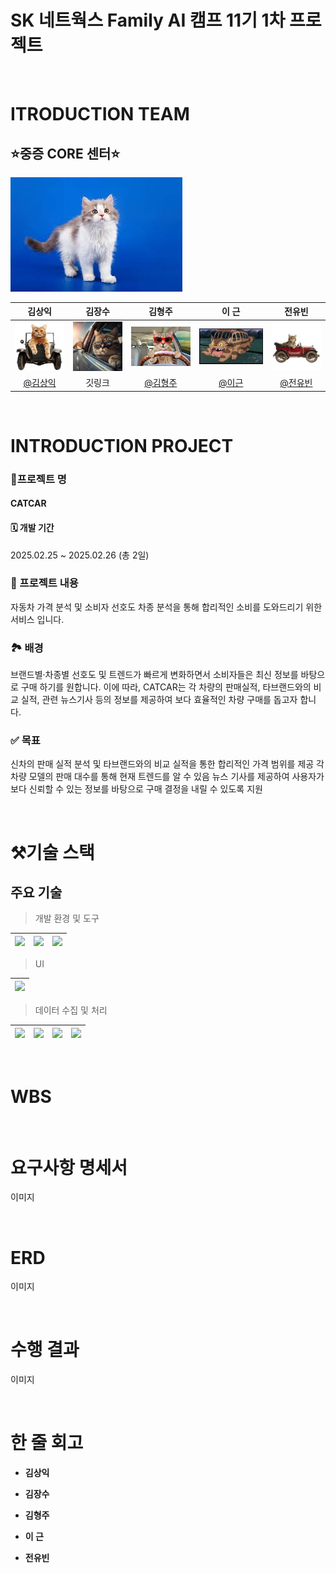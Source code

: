 # SK 네트웍스 Family AI 캠프 11기 1차 프로젝트
<br/>

# ITRODUCTION TEAM
## ⭐중증 CORE 센터⭐

![team_logo_img](./image/팀고양이.jpg)

|김상익|김장수|김형주|이  근|전유빈|
|:---:|:---:|:---:|:---:|:---:|
|![cat1](./image/자동차고양이1.jpg)|![cat2](./image/자동차고양이2.jpg)|![cat3](./image/자동차고양이3.jpg)|![cat4](./image/토토로고양이.jpg)|![cat5](./image/자동차고양이4.jpg)|
|[@김상익](https://github.com/GTU9)|깃링크|[@김형주](https://github.com/Kim-Hyeong-Ju)|[@이근](https://github.com/REROUN)|[@전유빈](https://github.com/yubnyx)|

<br/>

# INTRODUCTION PROJECT

### 🚗프로젝트 명
#### **CATCAR**

#### 🗓️ 개발 기간
2025.02.25 ~ 2025.02.26 (총 2일)


### 🐉 프로젝트 내용

자동차 가격 분석 및 소비자 선호도 차종 분석을 통해 합리적인 소비를 도와드리기 위한 서비스 입니다.


### 🏞️ 배경

브랜드별·차종별 선호도 및 트렌드가 빠르게 변화하면서 소비자들은 최신 정보를 바탕으로 구매 하기를 원합니다.
이에 따라, CATCAR는 각 차량의 판매실적, 타브랜드와의 비교 실적, 관련 뉴스기사 등의 정보를 제공하여 보다 효율적인 차량 구매를 돕고자 합니다.

### ✅ 목표

신차의 판매 실적 분석 및 타브랜드와의 비교 실적을 통한 합리적인 가격 범위를 제공
각 차량 모델의 판매 대수를 통해 현재 트렌드를 알 수 있음
뉴스 기사를 제공하여 사용자가 보다 신뢰할 수 있는 정보를 바탕으로 구매 결정을 내릴 수 있도록 지원

<br/>

# ⚒️기술 스택
## 주요 기술
> 개발 환경 및 도구

|<img src="https://img.shields.io/badge/notion-000000?style=for-the-badge&logo=notion&logoColor=white">|<img src="https://img.shields.io/badge/vscode-1A9FFF">|<img src="https://img.shields.io/badge/github-181717?style=for-the-badge&logo=github&logoColor=white">|
|:---:|:---:|:---:|

> UI

|<img src="https://img.shields.io/badge/streamlit-FF4B4B?style=for-the-badge&logo=streamlit&logoColor=white">|
|:---:|

> 데이터 수집 및 처리

|<img src="https://img.shields.io/badge/python-3776AB?style=for-the-badge&logo=python&logoColor=white">|<img src="https://img.shields.io/badge/selenium-43B02A?style=for-the-badge&logo=selenium&logoColor=white">|<img src="https://img.shields.io/badge/pandas-150458?style=for-the-badge&logo=pandas&logoColor=white">|<img src="https://img.shields.io/badge/mysql-4479A1?style=for-the-badge&logo=mysql&logoColor=white">|
|:---:|:---:|:---:|:---:|
<br/>

# WBS

<br/>

# 요구사항 명세서
이미지

<br/>

# ERD
이미지

<br/>

# 수행 결과
이미지

<br/>

# 한 줄 회고

- **김상익**

- **김장수**

- **김형주**

- **이 근**

- **전유빈**
